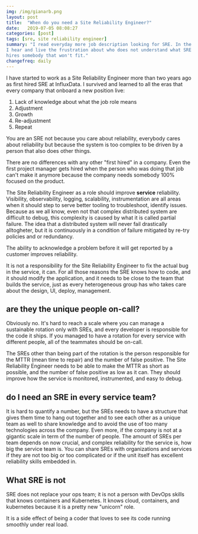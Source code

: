 ```yaml
---
img: /img/gianarb.png
layout: post
title:  "When do you need a Site Reliability Engineer?"
date:   2019-07-05 08:08:27
categories: [post]
tags: [sre, site reliability engineer]
summary: "I read everyday more job description looking for SRE. In the meantime
I hear and live the frustration about who does not understand what SRE means and
hires somebody that won't fit."
changefreq: daily
---
```

I have started to work as a Site Reliability Engineer more than two years ago as
first hired SRE at InfluxData.  I survived and learned to all the eras that
every company that onboard a new position live:

1. Lack of knowledge about what the job role means
2. Adjustment
3. Growth
4. Re-adjustment
5. Repeat

You are an SRE not because you care about reliability, everybody cares about
reliability but because the system is too complex to be driven by a person that
also does other things.

There are no differences with any other "first hired" in a company. Even the
first project manager gets hired when the person who was doing that job can't
make it anymore because the company needs somebody 100% focused on the product.

The Site Reliability Engineer as a role should improve **service** reliability.
Visibility, observability, logging, scalability, instrumentation are all areas
when it should step to serve better tooling to troubleshoot, identify issues.
Because as we all know, even not that complex distributed system are difficult
to debug, this complexity is caused by what it is called partial failure. The
idea that a distributed system will never fail drastically alltogheter, but it
is continuously in a condition of failure mitigated by re-try policies and or
redundancy.

The ability to acknowledge a problem before it will get reported by a customer
improves reliability.

It is not a responsibility for the Site Reliability Engineer to fix the actual
bug in the service, it can. For all those reasons the SRE knows how to code, and
it should modify the application, and it needs to be close to the team that
builds the service, just as every heterogeneous group has who takes care about
the design, UI, deploy, management.

## are they the unique people on-call?
Obviously no. It's hard to reach a scale where you can manage a sustainable
rotation only with SREs, and every developer is responsible for the code it
ships. If you managed to have a rotation for every service with different
people, all of the teammates should be on-call.

The SREs other than being part of the rotation is the person responsible for the
MTTR (mean time to repair) and the number of false positive.  The Site
Reliability Engineer needs to be able to make the MTTR as short as possible, and
the number of false positive as low as it can. They should improve how the
service is monitored, instrumented, and easy to debug.

## do I need an SRE in every service team?

It is hard to quantify a number, but the SREs needs to have a structure that
gives them time to hang out together and to see each other as a unique team as
well to share knowledge and to avoid the use of too many technologies across the
company. Even more, if the company is not at a gigantic scale in term of the
number of people.  The amount of SREs per team depends on now crucial, and
complex reliability for the service is, how big the service team is. You can
share SREs with organizations and services if they are not too big or too
complicated or if the unit itself has excellent reliability skills embedded in.

## What SRE is not

SRE  does not replace your ops team; it is not a person with DevOps skills that
knows containers and Kubernetes. It knows cloud, containers, and kubernetes
because it is a pretty new "unicorn" role.

It is a side effect of being a coder that loves to see its code running smoothly
under real load.


